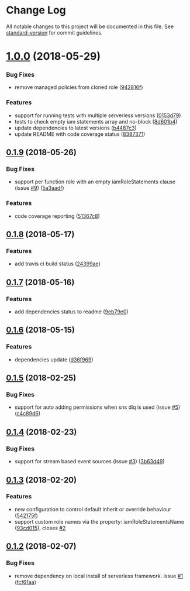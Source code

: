 # Change Log

All notable changes to this project will be documented in this file. See [standard-version](https://github.com/conventional-changelog/standard-version) for commit guidelines.

<a name="1.0.0"></a>
# [1.0.0](https://github.com/functionalone/serverless-iam-roles-per-function/compare/v0.1.9...v1.0.0) (2018-05-29)


### Bug Fixes

* remove managed policies from cloned role ([942816f](https://github.com/functionalone/serverless-iam-roles-per-function/commit/942816f))


### Features

* support for running tests with multiple serverless versions ([0153d79](https://github.com/functionalone/serverless-iam-roles-per-function/commit/0153d79))
* tests to check empty iam statements array and no-block ([8d601b4](https://github.com/functionalone/serverless-iam-roles-per-function/commit/8d601b4))
* update dependencies to latest versions ([b4487c3](https://github.com/functionalone/serverless-iam-roles-per-function/commit/b4487c3))
* update README with code coverage status ([8387371](https://github.com/functionalone/serverless-iam-roles-per-function/commit/8387371))



<a name="0.1.9"></a>
## [0.1.9](https://github.com/functionalone/serverless-iam-roles-per-function/compare/v0.1.8...v0.1.9) (2018-05-26)


### Bug Fixes

* support per function role with an empty iamRoleStatements clause (issue [#9](https://github.com/functionalone/serverless-iam-roles-per-function/issues/9)) ([5a3aadf](https://github.com/functionalone/serverless-iam-roles-per-function/commit/5a3aadf))


### Features

* code coverage reporting ([51367c8](https://github.com/functionalone/serverless-iam-roles-per-function/commit/51367c8))



<a name="0.1.8"></a>
## [0.1.8](https://github.com/functionalone/serverless-iam-roles-per-function/compare/v0.1.7...v0.1.8) (2018-05-17)


### Features

* add travis ci build status ([24399ae](https://github.com/functionalone/serverless-iam-roles-per-function/commit/24399ae))



<a name="0.1.7"></a>
## [0.1.7](https://github.com/functionalone/serverless-iam-roles-per-function/compare/v0.1.6...v0.1.7) (2018-05-16)


### Features

* add dependencies status to readme ([9eb79e0](https://github.com/functionalone/serverless-iam-roles-per-function/commit/9eb79e0))



<a name="0.1.6"></a>
## [0.1.6](https://github.com/functionalone/serverless-iam-roles-per-function/compare/v0.1.5...v0.1.6) (2018-05-15)


### Features

* dependencies update ([d36f969](https://github.com/functionalone/serverless-iam-roles-per-function/commit/d36f969))



<a name="0.1.5"></a>
## [0.1.5](https://github.com/functionalone/serverless-iam-roles-per-function/compare/v0.1.4...v0.1.5) (2018-02-25)


### Bug Fixes

* support for auto adding permissions when sns dlq is used (issue [#5](https://github.com/functionalone/serverless-iam-roles-per-function/issues/5)) ([c4c89d6](https://github.com/functionalone/serverless-iam-roles-per-function/commit/c4c89d6))



<a name="0.1.4"></a>
## [0.1.4](https://github.com/functionalone/serverless-iam-roles-per-function/compare/v0.1.3...v0.1.4) (2018-02-23)


### Bug Fixes

* support for stream based event sources (issue [#3](https://github.com/functionalone/serverless-iam-roles-per-function/issues/3)) ([3b63d49](https://github.com/functionalone/serverless-iam-roles-per-function/commit/3b63d49))



<a name="0.1.3"></a>
## [0.1.3](https://github.com/functionalone/serverless-iam-roles-per-function/compare/v0.1.2...v0.1.3) (2018-02-20)


### Features

* new configuration to control default inherit or override behaviour ([542175f](https://github.com/functionalone/serverless-iam-roles-per-function/commit/542175f))
* support custom role names via the property: iamRoleStatementsName ([93cd015](https://github.com/functionalone/serverless-iam-roles-per-function/commit/93cd015)), closes [#2](https://github.com/functionalone/serverless-iam-roles-per-function/issues/2)



<a name="0.1.2"></a>
## [0.1.2](https://github.com/functionalone/serverless-iam-roles-per-function/compare/v0.1.1...v0.1.2) (2018-02-07)


### Bug Fixes

* remove dependency on local install of serverless framework. issue [#1](https://github.com/functionalone/serverless-iam-roles-per-function/issues/1) ([fcf61aa](https://github.com/functionalone/serverless-iam-roles-per-function/commit/fcf61aa))

